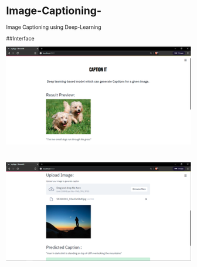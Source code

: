 # Image-Captioning-
Image Captioning using Deep-Learning

##Interface

![interface](imagecapSS1.png)

<br>

![interface](imagecapSS2.png)
